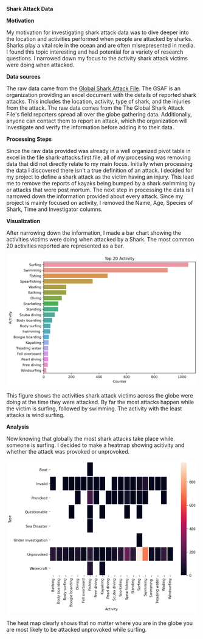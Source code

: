**Shark Attack Data**

**Motivation**
  
  My motivation for investigating shark attack data was to dive deeper into the location and activities performed when people are attacked by sharks. Sharks play a vital role in the ocean and are often misrepresented in media. I found this topic interesting and had potential for a variety of research questions. I narrowed down my focus to the activity shark attack victims were doing when attacked.
  
 **Data sources**
 
 The raw data came from the [Global Shark Attack File](http://www.sharkattackfile.net/incidentlog.htm). The GSAF is an organization providing an excel document with the details of reported shark attacks. This includes the location, activity, type of shark, and the injuries from the attack. The raw data comes from the The Global Shark Attack File's field reporters spread all over the globe gathering data. Additionally, anyone can contact them to report an attack, which the organization will investigate and verify the information before adding it to their data. 
 
 **Processing Steps**
 
Since the raw data provided was already in a well organized pivot table in excel in the file shark-attacks.first.file, all of my processing was removing data that did not directly relate to my main focus. Initially when processing the data I discovered there isn't a true definition of an attack. I decided for my project to define a shark attack as the victim having an injury. This lead me to remove the reports of kayaks being bumped by a shark swimming by or attacks that were post mortum. The next step in processing the data is I narrowed down the information provided about every attack. Since my project is mainly focused on activity, I removed the Name, Age, Species of Shark, Time and Investigator columns. 

**Visualization**

After narrowing down the information, I made a bar chart showing the activities victims were doing when attacked by a Shark. The most common 20 activities reported are represented as a bar. 


![International activies done when getting attacked by Sharks](https://raw.githubusercontent.com/Lauren-mcleod/DATA115-personal-data-set-/master/activityplot2.png)

This figure shows the activities shark attack victims across the globe were doing at the time they were attacked. By far the most attacks happen while the victim is surfing, followed by swimming. The activity with the least attacks is wind surfing. 

**Analysis**

Now knowing that globally the most shark attacks take place while someone is surfing. I decided to make a heatmap showing acitivity and whether the attack was provoked or unprovoked.

![Provoked vs. Unprovoked](https://github.com/Lauren-mcleod/DATA115-personal-data-set-/blob/master/provoked_unprovokedhm.png)

The heat map clearly shows that no matter where you are in the globe you are most likely to be attacked unprovoked while surfing. 
